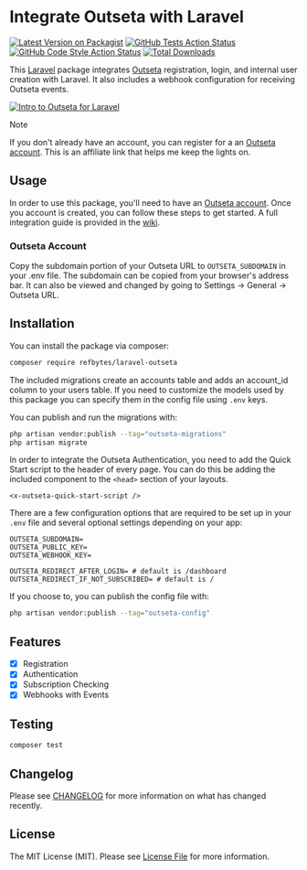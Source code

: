 # Integrate Outseta with Laravel

[![Latest Version on Packagist](https://img.shields.io/packagist/v/refbytes/laravel-outseta.svg?style=flat-square)](https://packagist.org/packages/refbytes/laravel-outseta)
[![GitHub Tests Action Status](https://img.shields.io/github/actions/workflow/status/refbytes/laravel-outseta/run-tests.yml?branch=main&label=tests&style=flat-square)](https://github.com/refbytes/laravel-outseta/actions?query=workflow%3Arun-tests+branch%3Amain)
[![GitHub Code Style Action Status](https://img.shields.io/github/actions/workflow/status/refbytes/laravel-outseta/fix-php-code-style-issues.yml?branch=main&label=code%20style&style=flat-square)](https://github.com/refbytes/laravel-outseta/actions?query=workflow%3A"Fix+PHP+code+style+issues"+branch%3Amain)
[![Total Downloads](https://img.shields.io/packagist/dt/refbytes/laravel-outseta.svg?style=flat-square)](https://packagist.org/packages/refbytes/laravel-outseta)

This [Laravel](https://laravel.com) package integrates [Outseta](http://www.outseta.com/?via=laravel) registration, login, and internal user creation with Laravel. It also includes a webhook configuration for receiving Outseta events.

[![Intro to Outseta for Laravel](https://img.youtube.com/vi/el3TvMVsRR8/0.jpg)](https://www.youtube.com/watch?v=el3TvMVsRR8)

> [!NOTE]
> If you don't already have an account, you can register for a an [Outseta account](http://www.outseta.com/?via=laravel). This is an affiliate link that helps me keep the lights on.

## Usage
In order to use this package, you'll need to have an [Outseta account](http://www.outseta.com/?via=laravel). Once you account is created, you can follow these steps to get started. A full integration guide is provided in the [wiki](https://github.com/refbytes/laravel-outseta/wiki).

### Outseta Account
Copy the subdomain portion of your Outseta URL to `OUTSETA_SUBDOMAIN` in your .env file. The subdomain can be copied from your browser's address bar. It can also be viewed and changed by going to Settings -> General -> Outseta URL.


## Installation

You can install the package via composer:

```bash
composer require refbytes/laravel-outseta
```

The included migrations create an accounts table and adds an account_id column to your users table. If you need to customize the models used by this package you can specify them in the config file using `.env` keys. 

You can publish and run the migrations with:

```bash
php artisan vendor:publish --tag="outseta-migrations"
php artisan migrate
```

In order to integrate the Outseta Authentication, you need to add the Quick Start script to the header of every page. You can do this be adding the included component to the `<head>` section of your layouts.

```blade
<x-outseta-quick-start-script />
```

There are a few configuration options that are required to be set up in your `.env` file and several optional settings depending on your app:

```dotenv
OUTSETA_SUBDOMAIN=
OUTSETA_PUBLIC_KEY=
OUTSETA_WEBHOOK_KEY= 

OUTSETA_REDIRECT_AFTER_LOGIN= # default is /dashboard
OUTSETA_REDIRECT_IF_NOT_SUBSCRIBED= # default is /
```

If you choose to, you can publish the config file with:

```bash
php artisan vendor:publish --tag="outseta-config"
```

## Features
 - [x] Registration
 - [x] Authentication
 - [x] Subscription Checking
 - [x] Webhooks with Events

## Testing

```bash
composer test
```

## Changelog

Please see [CHANGELOG](CHANGELOG.md) for more information on what has changed recently.


## License

The MIT License (MIT). Please see [License File](LICENSE.md) for more information.
